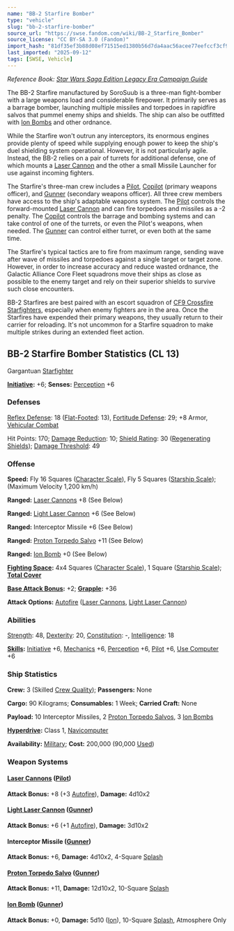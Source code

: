 ```yaml
---
name: "BB-2 Starfire Bomber"
type: "vehicle"
slug: "bb-2-starfire-bomber"
source_url: "https://swse.fandom.com/wiki/BB-2_Starfire_Bomber"
source_license: "CC BY-SA 3.0 (Fandom)"
import_hash: "81df35ef3b88d08ef71515ed1380b56d7da4aac56acee77eefccf3cf9fb1b54d"
last_imported: "2025-09-12"
tags: [SWSE, Vehicle]
---
```

*Reference Book: [Star Wars Saga Edition Legacy Era Campaign Guide](https://swse.fandom.com/wiki/Star_Wars_Saga_Edition_Legacy_Era_Campaign_Guide)*

The BB-2 Starfire manufactured by SoroSuub is a three-man fight-bomber with a large weapons load and considerable firepower. It primarily serves as a barrage bomber, launching multiple missiles and torpedoes in rapidfire salvos that pummel enemy ships and shields. The ship can also be outfitted with [Ion Bombs](https://swse.fandom.com/wiki/Ion_Bombs) and other ordnance.

While the Starfire won't outrun any interceptors, its enormous engines provide plenty of speed while supplying enough power to keep the ship's duel shielding system operational. However, it is not particularly agile. Instead, the BB-2 relies on a pair of turrets for additional defense, one of which mounts a [Laser Cannon](https://swse.fandom.com/wiki/Laser_Cannon) and the other a small Missile Launcher for use against incoming fighters.

The Starfire's three-man crew includes a [Pilot](https://swse.fandom.com/wiki/Pilot_(Vehicle_Combat)), [Copilot](https://swse.fandom.com/wiki/Copilot) (primary weapons officer), and [Gunner](https://swse.fandom.com/wiki/Gunner) (secondary weapons officer). All three crew members have access to the ship's adaptable weapons system. The [Pilot](https://swse.fandom.com/wiki/Pilot_(Vehicle_Combat)) controls the forward-mounted [Laser Cannon](https://swse.fandom.com/wiki/Laser_Cannon) and can fire torpedoes and missiles as a -2 penalty. The [Copilot](https://swse.fandom.com/wiki/Copilot) controls the barrage and bombing systems and can take control of one of the turrets, or even the Pilot's weapons, when needed. The [Gunner](https://swse.fandom.com/wiki/Gunner) can control either turret, or even both at the same time.

The Starfire's typical tactics are to fire from maximum range, sending wave after wave of missiles and torpedoes against a single target or target zone. However, in order to increase accuracy and reduce wasted ordnance, the Galactic Alliance Core Fleet squadrons move their ships as close as possible to the enemy target and rely on their superior shields to survive such close encounters.

BB-2 Starfires are best paired with an escort squadron of [CF9 Crossfire Starfighters](https://swse.fandom.com/wiki/CF9_Crossfire_Starfighters), especially when enemy fighters are in the area. Once the Starfires have expended their primary weapons, they usually return to their carrier for reloading. It's not uncommon for a Starfire squadron to make multiple strikes during an extended fleet action.

## BB-2 Starfire Bomber Statistics (CL 13)
Gargantuan [Starfighter](https://swse.fandom.com/wiki/Starfighter)

**[Initiative](https://swse.fandom.com/wiki/Initiative):** +6; **Senses:** [Perception](https://swse.fandom.com/wiki/Perception) +6
### Defenses
[Reflex Defense](https://swse.fandom.com/wiki/Reflex_Defense_(Vehicles)): 18 ([Flat-Footed](https://swse.fandom.com/wiki/Flat-Footed): 13), [Fortitude Defense](https://swse.fandom.com/wiki/Fortitude_Defense_(Vehicles)): 29; +8 Armor, [Vehicular Combat](https://swse.fandom.com/wiki/Vehicular_Combat)

Hit Points: 170; [Damage Reduction](https://swse.fandom.com/wiki/Damage_Reduction): 10; [Shield Rating](https://swse.fandom.com/wiki/Shield_Rating): 30 ([Regenerating Shields](https://swse.fandom.com/wiki/Regenerating_Shields)); [Damage Threshold](https://swse.fandom.com/wiki/Damage_Threshold_(Vehicles)): 49
### Offense
**Speed:** Fly 16 Squares ([Character Scale](https://swse.fandom.com/wiki/Character_Scale)), Fly 5 Squares ([Starship Scale](https://swse.fandom.com/wiki/Starship_Scale)); (Maximum Velocity 1,200 km/h)

**Ranged:** [Laser Cannons](https://swse.fandom.com/wiki/Laser_Cannons) +8 (See Below)

**Ranged:** [Light Laser Cannon](https://swse.fandom.com/wiki/Light_Laser_Cannon) +6 (See Below)

**Ranged:** Interceptor Missile +6 (See Below)

**Ranged:** [Proton Torpedo Salvo](https://swse.fandom.com/wiki/Proton_Torpedo_Salvo) +11 (See Below)

**Ranged:** [Ion Bomb](https://swse.fandom.com/wiki/Ion_Bomb) +0 (See Below)

**[Fighting Space](https://swse.fandom.com/wiki/Fighting_Space):** 4x4 Squares ([Character Scale](https://swse.fandom.com/wiki/Character_Scale)), 1 Square ([Starship Scale](https://swse.fandom.com/wiki/Starship_Scale)); **[Total Cover](https://swse.fandom.com/wiki/Total_Cover)**

**[Base Attack Bonus](https://swse.fandom.com/wiki/Base_Attack_Bonus):** +2; **[Grapple](https://swse.fandom.com/wiki/Grapple):** +36

**Attack Options:** [Autofire](https://swse.fandom.com/wiki/Autofire_(Vehicle_Combat)) ([Laser Cannons](https://swse.fandom.com/wiki/Laser_Cannons), [Light Laser Cannon](https://swse.fandom.com/wiki/Light_Laser_Cannon))
### Abilities
[Strength](https://swse.fandom.com/wiki/Strength): 48, [Dexterity](https://swse.fandom.com/wiki/Dexterity): 20, [Constitution](https://swse.fandom.com/wiki/Constitution): -, [Intelligence](https://swse.fandom.com/wiki/Intelligence): 18

**[Skills](https://swse.fandom.com/wiki/Skills):** [Initiative](https://swse.fandom.com/wiki/Initiative) +6, [Mechanics](https://swse.fandom.com/wiki/Mechanics) +6, [Perception](https://swse.fandom.com/wiki/Perception) +6, [Pilot](https://swse.fandom.com/wiki/Pilot) +6, [Use Computer](https://swse.fandom.com/wiki/Use_Computer) +6
### Ship Statistics
**Crew:** 3 (Skilled [Crew Quality](https://swse.fandom.com/wiki/Crew_Quality)); **Passengers:** None

**Cargo:** 90 Kilograms; **Consumables:** 1 Week; **Carried Craft:** None

**Payload:** 10 Interceptor Missiles, 2 [Proton Torpedo Salvos](https://swse.fandom.com/wiki/Proton_Torpedo_Salvos), 3 [Ion Bombs](https://swse.fandom.com/wiki/Ion_Bombs)

**[Hyperdrive](https://swse.fandom.com/wiki/Hyperdrive):** Class 1, [Navicomputer](https://swse.fandom.com/wiki/Navicomputer)

**Availability:** [Military](https://swse.fandom.com/wiki/Military); **Cost:** 200,000 (90,000 [Used](https://swse.fandom.com/wiki/Used))
### Weapon Systems
#### **[Laser Cannons](https://swse.fandom.com/wiki/Laser_Cannons) ([Pilot](https://swse.fandom.com/wiki/Pilot_(Vehicle_Combat)))**
**Attack Bonus:** +8 (+3 [Autofire](https://swse.fandom.com/wiki/Autofire_(Vehicle_Combat))), **Damage:** 4d10x2

#### **[Light Laser Cannon](https://swse.fandom.com/wiki/Light_Laser_Cannon) ([Gunner](https://swse.fandom.com/wiki/Gunner))**
**Attack Bonus:** +6 (+1 [Autofire](https://swse.fandom.com/wiki/Autofire_(Vehicle_Combat))), **Damage:** 3d10x2

#### **Interceptor Missile ([Gunner](https://swse.fandom.com/wiki/Gunner))**
**Attack Bonus:** +6, **Damage:** 4d10x2, 4-Square [Splash](https://swse.fandom.com/wiki/Splash)

#### **[Proton Torpedo Salvo](https://swse.fandom.com/wiki/Proton_Torpedo_Salvo) ([Gunner](https://swse.fandom.com/wiki/Gunner))**
**Attack Bonus:** +11, **Damage:** 12d10x2, 10-Square [Splash](https://swse.fandom.com/wiki/Splash)
#### **[Ion Bomb](https://swse.fandom.com/wiki/Ion_Bomb) ([Gunner](https://swse.fandom.com/wiki/Gunner))**
**Attack Bonus:** +0, **Damage:** 5d10 ([Ion](https://swse.fandom.com/wiki/Ion)), 10-Square [Splash](https://swse.fandom.com/wiki/Splash), Atmosphere Only
